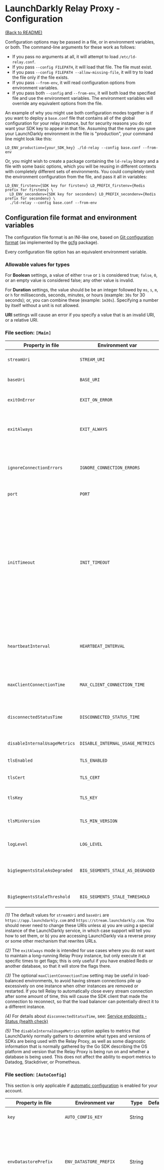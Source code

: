 # LaunchDarkly Relay Proxy - Configuration

[(Back to README)](../README.md)

Configuration options may be passed in a file, or in environment variables, or both. The command-line arguments for these work as follows:

* If you pass no arguments at all, it will attempt to load `/etc/ld-relay.conf`.
* If you pass `--config FILEPATH`, it will load that file. The file must exist.
* If you pass `--config FILEPATH --allow-missing-file`, it will try to load the file only if the file exists.
* If you pass `--from-env`, it will read configuration options from environment variables.
* If you pass both `--config` and `--from-env`, it will both load the specified file and use the environment variables. The environment variables will override any equivalent options from the file.

An example of why you might use both configuration modes together is if you want to deploy a `base.conf` file that contains all of the global configuration for your relay instance, but for security reasons you do not want your SDK key to appear in that file. Assuming that the name you gave your LaunchDarkly environment in the file is "production", your command line might look like this:

```shell
LD_ENV_production={your_SDK_key} ./ld-relay --config base.conf --from-env
```

Or, you might wish to create a package containing the `ld-relay` binary and a file with some basic options, which you will be reusing in different contexts with completely different sets of environments. You could completely omit the environment configuration from the file, and pass it all in variables:

```shell
LD_ENV_firstenv={SDK key for firstenv} LD_PREFIX_firstenv={Redis prefix for firstenv} \
  LD_ENV_secondenv={SDK key for secondenv} LD_PREFIX_secondenv={Redis prefix for secondenv} \
  ./ld-relay --config base.conf --from-env
```


## Configuration file format and environment variables

The configuration file format is an INI-like one, based on [Git configuration format](https://git-scm.com/docs/git-config#_syntax) (as implemented by the [gcfg](https://github.com/go-gcfg/gcfg) package).

Every configuration file option has an equivalent environment variable.


### Allowable values for types

For **Boolean** settings, a value of either `true` or `1` is considered true; `false`, `0`, or an empty value is considered false; any other value is invalid.

For **Duration** settings, the value should be be an integer followed by `ms`, `s`, `m`, or `h` for milliseconds, seconds, minutes, or hours (example: `30s` for 30 seconds); or, you can combine these (example: `1m30s`). Specifying a number by itself without a unit is not allowed.

**URI** settings will cause an error if you specify a value that is an invalid URI, or a relative URI.


### File section: `[Main]`

Property in file         | Environment var      | Type    | Default | Description
------------------------ | -------------------- | :-----: | :------ | -----------
`streamUri`              | `STREAM_URI`         | URI     | _(1)_   | URI for the LaunchDarkly streaming service.
`baseUri`                | `BASE_URI`           | URI     | _(1)_   | URI for the LaunchDarkly polling service.
`exitOnError`            | `EXIT_ON_ERROR`      | Boolean | `false` | Close the Relay Proxy if it encounters any error during initialization.
`exitAlways`             | `EXIT_ALWAYS`        | Boolean | `false`  | Close the Relay Proxy immediately after initializing all environments (do not start an HTTP server). _(2)_
`ignoreConnectionErrors` | `IGNORE_CONNECTION_ERRORS` | Boolean | `false` | Ignore any initial connectivity issues with LaunchDarkly. Best used when network connectivity is not reliable.
`port`                   | `PORT`               | Number  | `8030`  | Port the Relay Proxy should listen on.
`initTimeout`            | `INIT_TIMEOUT`       | Duration | `10s`  | How long the Relay Proxy should wait for an initial connection to LaunchDarkly. If this timeout elapses, the behavior depends on `ignoreConnectionErrors`: by default, it will quit, but if `ignoreConnectionErrors` is true it will go on trying to connect in the background while still allowing clients to connect to the Relay Proxy. See [Proxy mode#how-requests-are-handled-in-error-conditions](./proxy-mode) for more details.
`heartbeatInterval`      | `HEARTBEAT_INTERVAL` | Number  | `3m`    | Interval for heartbeat messages to prevent read timeouts on streaming connections. Assumed to be in seconds if no unit is specified.
`maxClientConnectionTime` | `MAX_CLIENT_CONNECTION_TIME` | Duration | none | Maximum amount of time that Relay will allow a streaming connection from an SDK client to remain open. _(3)_
`disconnectedStatusTime` | `DISCONNECTED_STATUS_TIME` | Duration | `1m` | How long a stream connection can be interrupted before Relay reports the status as "disconnected". _(4)_
`disableInternalUsageMetrics` | `DISABLE_INTERNAL_USAGE_METRICS` | Boolean | `false` | Turn off the sending of usage statistics to LaunchDarkly. _(5)_
`tlsEnabled`             | `TLS_ENABLED`        | Boolean | `false` | Enable TLS on the Relay Proxy. **See: [Using TLS](./tls.md)**
`tlsCert`                | `TLS_CERT`           | String  |         | Required if `tlsEnabled` is true. Path to TLS certificate file.
`tlsKey`                 | `TLS_KEY`            | String  |         | Required if `tlsEnabled` is true. Path to TLS private key file.
`tlsMinVersion`          | `TLS_MIN_VERSION`    | String  |         | Set to "1.2", etc., to enforce a minimum TLS version for secure requests.
`logLevel`               | `LOG_LEVEL`          | String  | `info`  | Should be `debug`, `info`, `warn`, `error`, or `none`. **See: [Logging](./logging.md)**
`bigSegmentsStaleAsDegraded` | `BIG_SEGMENTS_STALE_AS_DEGRADED` | Boolean | `false` | Indicates if environments should be considered degraded if big segments are not fully synchronized.
`BigSegmentsStaleThreshold` | `BIG_SEGMENTS_STALE_THRESHOLD` | Duration | `5m` | Indicates how long until big segments should be considered stale.

_(1)_ The default values for `streamUri` and `baseUri` are `https://app.launchdarkly.com` and `https://stream.launchdarkly.com`. You should never need to change these URIs unless a) you are using a special instance of the LaunchDarkly service, in which case support will tell you how to set them, or b) you are accessing LaunchDarkly via a reverse proxy or some other mechanism that rewrites URLs.

_(2)_ The `exitAlways` mode is intended for use cases where you do not want to maintain a long-running Relay Proxy instance, but only execute it at specific times to get flags; this is only useful if you have enabled Redis or another database, so that it will store the flags there.

_(3)_ The optional `maxClientConnectionTime` setting may be useful in load-balanced environments, to avoid having stream connections pile up excessively on one instance when other instances are removed or restarted. If you tell Relay to automatically close every stream connection after some amount of time, this will cause the SDK client that made the connection to reconnect, so that the load balancer can potentially direct it to a different instance.

_(4)_ For details about `disconnectedStatusTime`, see: [Service endpoints - Status (health check)](./endpoints.md#status-health-check)

_(5)_ The `disableInternalUsageMetrics` option applies to metrics that LaunchDarkly normally gathers to determine what types and versions of SDKs are being used with the Relay Proxy, as well as some diagnostic information that is normally gathered by the Go SDK describing the OS platform and version that the Relay Proxy is being run on and whether a database is being used. This does not affect the ability to export metrics to Datadog, Stackdriver, or Prometheus.


### File section: `[AutoConfig]`

This section is only applicable if [automatic configuration](https://docs.launchdarkly.com/home/advanced/relay-proxy-enterprise/automatic-configuration) is enabled for your account.

Property in file         | Environment var            | Type   | Default | Description
------------------------ | -------------------------- | :----: | :------ | -----------
`key`                    | `AUTO_CONFIG_KEY`          | String |         | A valid Relay Proxy automatic configuration key.
`envDatastorePrefix`     | `ENV_DATASTORE_PREFIX`     | String |         | If using a Redis, Consul, or DynamoDB store, this string will be added to all database keys to distinguish them from any other environments that are using the database. _(6)_
`envDatastoreTableName ` | `ENV_DATASTORE_TABLE_NAME` | String |         | If using a DynamoDB store, this specifies the table name. _(6)_
`envAllowedOrigin`       | `ENV_ALLOWED_ORIGIN`       | URI    |         | If provided, adds CORS headers to prevent access from other domains. This variable can be provided multiple times per environment (if using the `ENV_ALLOWED_ORIGIN` variable, specify a comma-delimited list).
`envAllowedHeader`       | `ENV_ALLOWED_HEADER`       | String |         | If provided, adds the specify headers to the list of accepted headers for CORS requests. This variable can be provided multiple times per environment (if using the `ENV_ALLOWED_HEADER` variable, specify a comma-delimited list).

_(6)_ When using a database store, if there are multiple environments, it is necessary to have a different prefix for each environment (or, if using DynamoDB, a different table name). The `envDataStorePrefix` and `envDatastoreTableName` properties support this by recognizing the special symbol `$CID` as a placeholder for the environment's client-side ID. For instance, if an environment's ID is `1234567890abcdef` and you set `envDatastorePrefix` to `ld-flags-$CID`, the actual prefix used for that environment will be `ld-flags-1234567890abcdef`.


### File section: `[OfflineMode]`

This section is only applicable if [offline mode](https://docs.launchdarkly.com/home/advanced/relay-proxy-enterprise/offline) is enabled for your account.

Property in file         | Environment var            | Type   | Default | Description
------------------------ | -------------------------- | :----: | :------ | -----------
`fileDataSource`         | `FILE_DATA_SOURCE`         | String |         | Path to the offline mode data file that you have downloaded from LaunchDarkly.
`envDatastorePrefix`     | `ENV_DATASTORE_PREFIX`     | String |         | If using a Redis, Consul, or DynamoDB store, this string will be added to all database keys to distinguish them from any other environments that are using the database. _(6)_
`envDatastoreTableName ` | `ENV_DATASTORE_TABLE_NAME` | String |         | If using a DynamoDB store, this specifies the table name. _(6)_
`envAllowedOrigin`       | `ENV_ALLOWED_ORIGIN`       | URI    |         | If provided, adds CORS headers to prevent access from other domains. This variable can be provided multiple times per environment (if using the `ENV_ALLOWED_ORIGIN` variable, specify a comma-delimited list).
`envAllowedHeader`       | `ENV_ALLOWED_HEADER`       | String |         | If provided, adds the specify headers to the list of accepted headers for CORS requests. This variable can be provided multiple times per environment (if using the `ENV_ALLOWED_HEADER` variable, specify a comma-delimited list).

Note that the last three properties have the same meanings and the same environment variables names as the corresponding properties in the `[AutoConfig]` section described above. It is not possible to use `[OfflineMode]` and `[AutoConfig]` at the same time.


### File section: `[Events]`

To learn more, read [Forwarding events](./events.md)

Property in file    | Environment var            | Type    | Default | Description
------------------- | -------------------------- | :-----: | :------ | -----------
`sendEvents`        | `USE_EVENTS`               | Boolean | `false` | When enabled, the Relay Proxy will send analytic events it receives to LaunchDarkly (unless offline mode is enabled).
`eventsUri`         | `EVENTS_HOST`              | URI     | _(7)_   | URI for the LaunchDarkly events service
`flushInterval`     | `EVENTS_FLUSH_INTERVAL`    | Duration | `5s`   | Controls how long the SDK buffers events before sending them back to our server. If your server generates many events per second, we suggest decreasing the flush interval and/or increasing capacity to meet your needs.
`capacity`          | `EVENTS_CAPACITY`          | Number  | `1000`  | Maximum number of events to accumulate for each flush interval.
`inlineUsers`       | `EVENTS_INLINE_USERS`      | Boolean | `false` | When enabled, individual events (if full event tracking is enabled for the feature flag) will contain all non-private user attributes.

_(7)_ See note _(1)_ above. The default value for `eventsUri` is `https://events.launchdarkly.com`.


### File section: `[Environment "NAME"]`

The Relay Proxy allows you to proxy any number of LaunchDarkly environments; there must be at least one. In a configuration file, each of these is a separate section in the format `[Environment "MyEnvName"]`, where `MyEnvName` is a unique identifier for the environment (this does not have to match the environment name on your LaunchDarkly dashboard, but it is recommended to). If you are using environment variables, you will add the `MyEnvName` identifier to the variable name prefix for each property. See examples below.

Property in file | Environment var               | Type   | Description
---------------- | ----------------------------- | :----: | -----------
`sdkKey`         | `LD_ENV_MyEnvName`            | String | Server-side SDK key for the environment. Required.
`mobileKey`      | `LD_MOBILE_KEY_MyEnvName`     | String | Mobile key for the environment. Required if you are proxying mobile SDK functionality.
`envId`          | `LD_CLIENT_SIDE_ID_MyEnvName` | String | Client-side ID for the environment. Required if you are proxying client-side JavaScript-based SDK functionality.
`secureMode`     | `LD_SECURE_MODE_MyEnvName`    | Boolean | True if [secure mode](https://docs.launchdarkly.com/sdk/client-side/javascript#secure-mode) should be required for client-side JS SDK connections.
`prefix`         | `LD_PREFIX_MyEnvName`         | String | If using a Redis, Consul, or DynamoDB feature store, this string will be added to all database keys to distinguish them from any other environments that are using the database.
`tableName`      | `LD_TABLE_NAME_MyEnvName`     | String | If using DynamoDB, you can specify a different table for each environment. (Or, specify a single table in the `[DynamoDB]` section and use `prefix` to distinguish the environments.)
`allowedOrigin`  | `LD_ALLOWED_ORIGIN_MyEnvName` | URI    | If provided, adds CORS headers to prevent access from other domains. This variable can be provided multiple times per environment (if using the `LD_ALLOWED_ORIGIN_MyEnvName` variable, specify a comma-delimited list).
`allowedHeader`  | `LD_ALLOWED_HEADER_MyEnvName` | String | If provided, adds the specify headers to the list of accepted headers for CORS requests. This variable can be provided multiple times per environment (if using the `LD_ALLOWED_HEADER_MyEnvName` variable, specify a comma-delimited list).
`logLevel`       | `LD_LOG_LEVEL_MyEnvName`      | String | Should be `debug`, `info`, `warn`, `error`, or `none`. **See: [Logging](./logging.md)**
`ttl`            | `LD_TTL_MyEnvName`            | Duration | HTTP caching TTL for the PHP polling endpoints. **See: [Using PHP](./php.md)**

In the following examples, there are two environments, each of which has a server-side SDK key and a mobile key. Debug-level logging is enabled for the second one.

```
# Configuration file example

[Environment "Spree Project Production"]
    sdkKey = "SPREE_PROD_SDK_KEY"
    mobileKey = "SPREE_PROD_MOBILE_KEY"

[Environment "Spree Project Test"]
    sdkKey = "SPREE_TEST_SDK_KEY"
    mobileKey = "SPREE_TEST_MOVILE_KEY"
    logLevel = "debug"
```

```
# Environment variables example

LD_ENV_Spree_Project_Production=SPREE_PROD_SDK_KEY
LD_MOBILE_KEY_Spree_Project_Production=SPREE_PROD_MOBILE_KEY
LD_ENV_Spree_Project_Test=SPREE_TEST_SDK_KEY
LD_MOBILE_KEY_Spree_Project_Test=SPREE_TEST_MOBILE_KEY
```


### File section: `[Redis]`

To learn more, read [Persistent storage](./persistent-storage.md).

Property in file | Environment var  | Type    | Default | Description
---------------- | ---------------- | :-----: | :------ | -----------
n/a              | `USE_REDIS`      | Boolean | `false`     | If you are using environment variables, set this to enable Redis.
`host`           | `REDIS_HOST`     | String  | `localhost` | Hostname of the Redis database. Redis is enabled if this or `url` is set.
`port`           | `REDIS_PORT`     | Number  | `6379`      | Port of the Redis database. Note that if you are using environment variables, setting `REDIS_PORT` to a string like `tcp://host:port` sets both the host and the port; this is used in Docker.
`url`            | `REDIS_URL`      | String  |             | URL of the Redis database (overrides `host` & `port`).
`tls`            | `REDIS_TLS`      | Boolean | `false`     | If `true`, will use a secure connection to Redis (not all Redis servers support this). If you specified a `redis://` URL, setting `tls` to `true` will change it to `rediss://`.
`password`       | `REDIS_PASSWORD` | String  |             | Optional password if Redis require authentication.
`localTtl`       | `CACHE_TTL`      | Duration | `30s`      | Length of time that database items can be cached in memory.

Note that the TLS and password options can also be specified as part of the URL: `rediss://` instead of `redis://` enables TLS, and `redis://:password@host` instead of `redis://host` sets a password. You may want to use the separate options instead if, for instance, you want your configuration file to contain the basic Redis configuration, but for security reasons you would rather set the password in an environment variable (`REDIS_PASSWORD`).


### File section: `[DynamoDB]`

To learn more, read [Persistent storage](./persistent-storage.md).

Property in file    | Environment var    | Type    | Default | Description
------------------- | ------------------ | :-----: | :------ | -----------
`enabled`           | `USE_DYNAMODB`     | Boolean | `false` | Enables DynamoDB.
`tableName`         | `DYNAMODB_TABLE`   | String  |         | The DynamoDB table name, if you are using the same table for all environments. Otherwise, omit this and specify it in each environment section. (Note, credentials and region are controlled by the usual AWS environment variables and/or local AWS configuration files.)
`url`               | `DYNAMODB_URL`     | String  |         | The service endpoint if you are using a local DynamoDB instance instead of the regular service.
`localTtl`          | `CACHE_TTL`        | Duration | `30s`  | Length of time that database items can be cached in memory.

The AWS credentials and region for DynamoDB are not part of the Relay configuration; they should be set using either the standard AWS environment variables or a local AWS configuration file, as documented for [the AWS CLI](https://docs.aws.amazon.com/cli/latest/userguide/cli-configure-envvars.html).


### File section: `[Consul]`

To learn more, read [Persistent storage](./persistent-storage.md).

Property in file | Environment var     | Type     | Default     | Description
---------------- | ------------------- | :------: | :---------- | -----------
n/a              | `USE_CONSUL`        | Boolean  | `false`     | If you are using environment variables, set this to enable Consul.
`host`           | `CONSUL_HOST`       | String   | `localhost` | Hostname of the Consul server. Consul is enabled if this is set.
`token`          | `CONSUL_TOKEN`      | String   |             | ACL token, if the Consul server is configured with ACLs.
`tokenFile`      | `CONSUL_TOKEN_FILE` | String   |             | If you would prefer to keep your ACL token in a separate file rather than in the Relay Proxy configuration, set this to the file path.
`localTtl`       | `CACHE_TTL`         | Duration | `30s`      | Length of time that database items can be cached in memory.


### File section: `[Datadog]`

To learn more, read [Metrics integrations](./metrics.md)

Property in file | Environment var       | Type    | Default | Description
---------------- | --------------------- | :-----: | :------ | -----------
`enabled`        | `USE_DATADOG`         | Boolean | false   | If true, enables exporting to Datadog.
`statsAddr`      | `DATADOG_STATS_ADDR`  | URI     |         | URI of the DogStatsD agent. If not provided, stats will not be collected. Example: `localhost:8125`
`traceAddr`      | `DATADOG_TRACE_ADDR`  | URI     |         | URI of the Datadog trace agent. If not provided, traces will not be collected. Example: `localhost:8126`
`tag`            | `DATADOG_TAG_TagName` | String  |         | A tag to be applied to all metrics sent to datadog. This variable can be provided multiple times (see below).
`prefix`         | `DATADOG_PREFIX`      | String  |         | The metrics prefix to be used by Datadog.

There may be any number of DataDog tags. Use the following format:

```
# Configuration file example

[Datadog]
    enabled = true
    tag = firstTagName:firstTagValue
    tag = secondTagName:secondTagValue
```

```
# Environment variables example

USE_DATADOG=1
DATADOG_TAG_firstTagName=firstTagValue
DATADOG_TAG_secondTagName=secondTagValue
```


### File section: `[Stackdriver]`

To learn more, read [Metrics integrations](./metrics.md)

Property in file | Environment var          | Type    | Default | Description
---------------- | ------------------------ | :-----: | :------ | -----------
`enabled`        | `USE_STACKDRIVER`        | Boolean | `false` | If true, enables exporting metrics and traces to Stackdriver.
`projectID`      | `STACKDRIVER_PROJECT_ID` | String  |         | Google cloud project ID.
`prefix`         | `STACKDRIVER_PREFIX`     | String  |         | The metrics prefix to be used by Stackdriver.


### File section: `[Prometheus]`

To learn more, read [Metrics integrations](./metrics.md)

Property in file | Environment var     | Type    | Default | Description
---------------- | ------------------- | :-----: | :------ | -----------
`enabled`        | `USE_PROMETHEUS`    | Boolean | `false` | If true, enables exporting traces to Prometheus.
`port`           | `PROMETHEUS_PORT`   | Number  | `8031`  | The port that the Relay Proxy will provide the `/metrics` endpoint on.
`prefix`         | `PROMETHEUS_PREFIX` | String  |         | The metrics prefix to be used by Prometheus.


### File section: `[Proxy]`

Property in file | Environment var       | Type    | Default | Description
---------------- | --------------------- | :-----: | :------ | -----------
`url`            | `PROXY_URL`           | String  |         | All Relay Proxy network traffic will be sent through this HTTP proxy if specified.
`user`           | `PROXY_AUTH_USER`     | String  |         | Username for proxy authentication, if applicable.
`password`       | `PROXY_AUTH_PASSWORD` | String  |         | Password for proxy authentication, if applicable.
`domain`         | `PROXY_AUTH_DOMAIN`   | String  |         | Domain name for proxy authentication, if applicable.
`caCertFiles`    | `PROXY_CA_CERTS`      | String  |         | List of file paths to additional CA certificates that should be trusted (in PEM format). For multiple files, if using a configuration file, you can specify `caCertFiles` multiple times; if using environment variables, you can set `PROXY_CA_CERTS` to a comma-delimited list.
`ntlmAuth`       | `PROXY_AUTH_NTLM`     | Boolean | `false` | Enables NTLM proxy authentication (requires user, password, and domain).
